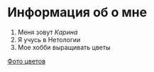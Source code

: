 # Информация об о мне

1. Меня зовут _Карина_
2. Я учусь в Нетологии
3. Мое хобби выращивать цветы

[Фото цветов](https://yandex.ru/images/search?pos=10&p=2&from=tabbar&text=цветы&img_url=http%3A%2F%2Fi.pinimg.com%2Foriginals%2Fce%2F39%2F90%2Fce39908d5c8e4d4f9c2a7c7555fe053a.jpg&rpt=simage&lr=47)
